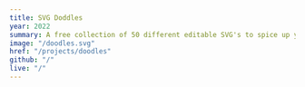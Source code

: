 ```yaml
---
title: SVG Doddles
year: 2022
summary: A free collection of 50 different editable SVG's to spice up your online and offline designs.
image: "/doodles.svg"
href: "/projects/doodles"
github: "/"
live: "/"
---
```

